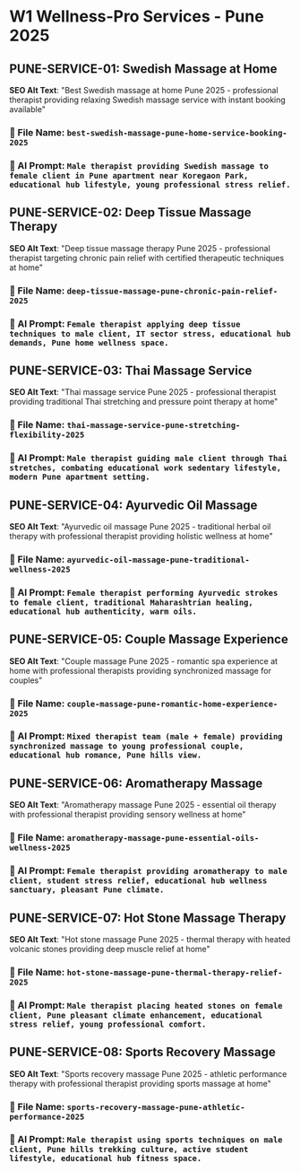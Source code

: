 # W1 Wellness-Pro Services - Pune 2025

## PUNE-SERVICE-01: Swedish Massage at Home
**SEO Alt Text**: "Best Swedish massage at home Pune 2025 - professional therapist providing relaxing Swedish massage service with instant booking available"
### 📁 File Name: `best-swedish-massage-pune-home-service-booking-2025`
### 🎨 AI Prompt: `Male therapist providing Swedish massage to female client in Pune apartment near Koregaon Park, educational hub lifestyle, young professional stress relief.`

## PUNE-SERVICE-02: Deep Tissue Massage Therapy
**SEO Alt Text**: "Deep tissue massage therapy Pune 2025 - professional therapist targeting chronic pain relief with certified therapeutic techniques at home"
### 📁 File Name: `deep-tissue-massage-pune-chronic-pain-relief-2025`
### 🎨 AI Prompt: `Female therapist applying deep tissue techniques to male client, IT sector stress, educational hub demands, Pune home wellness space.`

## PUNE-SERVICE-03: Thai Massage Service
**SEO Alt Text**: "Thai massage service Pune 2025 - professional therapist providing traditional Thai stretching and pressure point therapy at home"
### 📁 File Name: `thai-massage-service-pune-stretching-flexibility-2025`
### 🎨 AI Prompt: `Male therapist guiding male client through Thai stretches, combating educational work sedentary lifestyle, modern Pune apartment setting.`

## PUNE-SERVICE-04: Ayurvedic Oil Massage
**SEO Alt Text**: "Ayurvedic oil massage Pune 2025 - traditional herbal oil therapy with professional therapist providing holistic wellness at home"
### 📁 File Name: `ayurvedic-oil-massage-pune-traditional-wellness-2025`
### 🎨 AI Prompt: `Female therapist performing Ayurvedic strokes to female client, traditional Maharashtrian healing, educational hub authenticity, warm oils.`

## PUNE-SERVICE-05: Couple Massage Experience
**SEO Alt Text**: "Couple massage Pune 2025 - romantic spa experience at home with professional therapists providing synchronized massage for couples"
### 📁 File Name: `couple-massage-pune-romantic-home-experience-2025`
### 🎨 AI Prompt: `Mixed therapist team (male + female) providing synchronized massage to young professional couple, educational hub romance, Pune hills view.`

## PUNE-SERVICE-06: Aromatherapy Massage
**SEO Alt Text**: "Aromatherapy massage Pune 2025 - essential oil therapy with professional therapist providing sensory wellness at home"
### 📁 File Name: `aromatherapy-massage-pune-essential-oils-wellness-2025`
### 🎨 AI Prompt: `Female therapist providing aromatherapy to male client, student stress relief, educational hub wellness sanctuary, pleasant Pune climate.`

## PUNE-SERVICE-07: Hot Stone Massage Therapy
**SEO Alt Text**: "Hot stone massage Pune 2025 - thermal therapy with heated volcanic stones providing deep muscle relief at home"
### 📁 File Name: `hot-stone-massage-pune-thermal-therapy-relief-2025`
### 🎨 AI Prompt: `Male therapist placing heated stones on female client, Pune pleasant climate enhancement, educational stress relief, young professional comfort.`

## PUNE-SERVICE-08: Sports Recovery Massage
**SEO Alt Text**: "Sports recovery massage Pune 2025 - athletic performance therapy with professional therapist providing sports massage at home"
### 📁 File Name: `sports-recovery-massage-pune-athletic-performance-2025`
### 🎨 AI Prompt: `Male therapist using sports techniques on male client, Pune hills trekking culture, active student lifestyle, educational hub fitness space.`